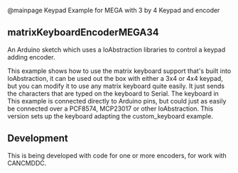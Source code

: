 @mainpage Keypad Example for MEGA with 3 by 4 Keypad and encoder

## matrixKeyboardEncoderMEGA34

An Arduino sketch which uses a IoAbstraction libraries to control a keypad adding encoder.
 
 This example shows how to use the matrix keyboard support that's built into IoAbstraction,
 it can be used out the box with either a 3x4 or 4x4 keypad, but you can modify it to use
 any matrix keyboard quite easily.
 It just sends the characters that are typed on the keyboard to Serial. The keyboard in This
 example is connected directly to Arduino pins, but could just as easily be connected over
 a PCF8574, MCP23017 or other IoAbstraction.
 This version sets up the keyboard adapting the custom_keyboard example.
 
## Development

This is being developed with code for one or more encoders, for work with CANCMDDC.

